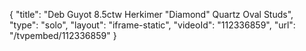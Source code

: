 {
    "title": "Deb Guyot 8.5ctw Herkimer \"Diamond\" Quartz Oval Studs",
    "type": "solo",
    "layout": "iframe-static",
    "videoId": "112336859",
    "url": "\/tvpembed\/112336859"
}